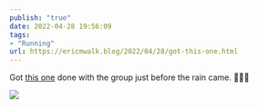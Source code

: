```yaml
---
publish: "true"
date: 2022-04-28 19:56:09
tags:
- "Running"
url: https://ericmwalk.blog/2022/04/28/got-this-one.html
---
```

Got [this one](http://www.strava.com/activities/7057518121) done with the group just before the rain came. 🏃🏻‍♂️



![](https://ericmwalk.blog/uploads/2022/4aa64f2a72.jpg)